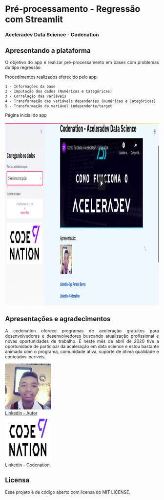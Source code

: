# Pré-processamento - Regressão com Streamlit

### Aceleradev Data Science - Codenation


## Apresentando a plataforma

<p align="justify">O objetivo do app é realizar pré-processamento em bases com problemas do tipo regressão</p>
<p align="justify">Procedimentos realizados oferecido pelo app:</p>

	1 - Informações da base
	2 - Imputação dos dados (Numéricas e Categóricas)
	3 - Correlação das variáveis
	4 - Transformação das variáveis dependentes (Numéricas e Categóricas)
	5 - Transformação da variável independente/target

<p align="justify">Página inicial do app</p>
<img src="mainpage.png" alt="Conteúdo da página principal" width="800" height="600">

## Apresentações e agradecimentos
<p align="justify">A codenation oferece programas de aceleração gratuitos para desenvolvedoras e desenvolvedores buscando atualização profissional e novas oportunidades de trabalho. E neste mês de abril de 2020 tive a oportunidade de participar da acaleração em data science e estou bastante animado com o programa, comunidade ativa, suporte de ótima qualidade e conteúdos incríveis.</p>



<div>
    <div>
    	<img src="autor.png" alt="Autor - Igo Pereira Barros" width="150" height="150">
    </div>
    <span>
    		<a href="https://www.linkedin.com/in/igo-pereira-barros-developer/" target="_blank">Linkedin - Autor</a>
    	</span>
    <div>
    	<img src="logo.png" alt="Codenation" width="150" height="150">
    </div>
    <span>
    		<a href="https://www.linkedin.com/company/code-nation" target="_blank">Linkedin - Codenation</a>
    </span>
</div>



## Licensa
Esse projeto é de código aberto com licensa do MIT LICENSE.